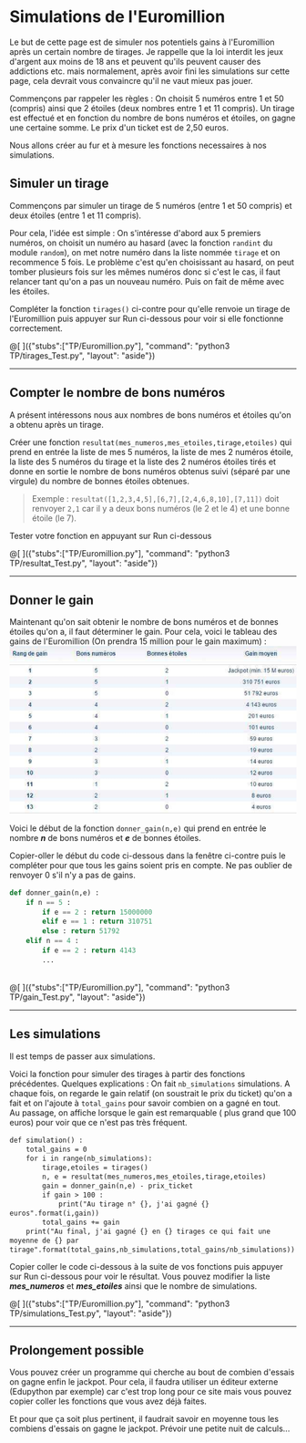# Simulations de l'Euromillion

Le but de cette page est de simuler nos potentiels gains à l'Euromillion après un certain nombre de tirages. Je rappelle que la loi interdit les jeux d'argent aux moins de 18 ans et peuvent qu'ils peuvent causer des addictions etc. mais normalement, après avoir fini les simulations sur cette page, cela devrait vous convaincre qu'il ne vaut mieux pas jouer.

Commençons par rappeler les règles : On choisit 5 numéros entre 1 et 50 (compris) ainsi que 2 étoiles (deux nombres entre 1 et 11 compris). Un tirage est effectué et en fonction du nombre de bons numéros et étoiles, on gagne une certaine somme. Le prix d'un ticket est de 2,50 euros.

Nous allons créer au fur et à mesure les fonctions necessaires à nos simulations.

## Simuler un tirage

Commençons par simuler un tirage de 5 numéros (entre 1 et 50 compris) et deux étoiles (entre 1 et 11 compris).

Pour cela, l'idée est simple : On s'intéresse d'abord aux 5 premiers numéros, on choisit un numéro au hasard (avec la fonction `randint` du module `random`), on met notre numéro dans la liste nommée `tirage` et on recommence 5 fois. Le problème c'est qu'en choisissant au hasard, on peut tomber plusieurs fois sur les mêmes numéros donc si c'est le cas, il faut relancer tant qu'on a pas un nouveau numéro. Puis on fait de même avec les étoiles.

Compléter la fonction `tirages()` ci-contre pour qu'elle renvoie un tirage de l'Euromillion puis appuyer sur Run ci-dessous pour voir si elle fonctionne correctement.

@[ ]({"stubs":["TP/Euromillion.py"], "command": "python3 TP/tirages_Test.py", "layout": "aside"})

---

## Compter le nombre de bons numéros

A présent intéressons nous aux nombres de bons numéros et étoiles qu'on a obtenu après un tirage.

Créer une fonction `resultat(mes_numeros,mes_etoiles,tirage,etoiles)` qui prend en entrée la liste de mes 5 numéros, la liste de mes 2 numéros étoile, la liste des 5 numéros du tirage et la liste des 2 numéros étoiles tirés et donne en sortie le nombre de bons numéros obtenus suivi (séparé par une virgule) du nombre de bonnes étoiles obtenues.

> Exemple : `resultat([1,2,3,4,5],[6,7],[2,4,6,8,10],[7,11])` doit renvoyer `2,1` car il y a deux bons numéros (le 2 et le 4) et une bonne étoile (le 7).

Tester votre fonction en appuyant sur Run ci-dessous

@[ ]({"stubs":["TP/Euromillion.py"], "command": "python3 TP/resultat_Test.py", "layout": "aside"})

---

## Donner le gain

Maintenant qu'on sait obtenir le nombre de bons numéros et de bonnes étoiles qu'on a, il faut déterminer le gain. Pour cela, voici le tableau des gains de l'Euromillion (On prendra 15 million pour le gain maximum) :
![Grille des gains](Gains-Euromillions-grille.jpg)

Voici le début de la fonction `donner_gain(n,e)` qui prend en entrée le nombre ***n*** de bons numéros et ***e*** de bonnes étoiles.

Copier-oller le début du code ci-dessous dans la fenêtre ci-contre puis le compléter pour que tous les gains soient pris en compte. Ne pas oublier de renvoyer 0 s'il n'y a pas de gains.

``` python
def donner_gain(n,e) :
    if n == 5 :
        if e == 2 : return 15000000
        elif e == 1 : return 310751
        else : return 51792
    elif n == 4 :
        if e == 2 : return 4143
        ...
        
```

@[ ]({"stubs":["TP/Euromillion.py"], "command": "python3 TP/gain_Test.py", "layout": "aside"})

---

## Les simulations

Il est temps de passer aux simulations. 

Voici la fonction pour simuler des tirages à partir des fonctions précédentes. Quelques explications :
On fait `nb_simulations` simulations. A chaque fois, on regarde le gain relatif (on soustrait le prix du ticket) qu'on a fait et on l'ajoute à `total_gains` pour savoir combien on a gagné en tout.  
Au passage, on affiche lorsque le gain est remarquable ( plus grand que 100 euros) pour voir que ce n'est pas très fréquent.

```
def simulation() :
    total_gains = 0
    for i in range(nb_simulations):
        tirage,etoiles = tirages()
        n, e = resultat(mes_numeros,mes_etoiles,tirage,etoiles)
        gain = donner_gain(n,e) - prix_ticket
        if gain > 100 :
            print("Au tirage n° {}, j'ai gagné {} euros".format(i,gain))
        total_gains += gain
    print("Au final, j'ai gagné {} en {} tirages ce qui fait une moyenne de {} par tirage".format(total_gains,nb_simulations,total_gains/nb_simulations))
```
    
Copier coller le code ci-dessous à la suite de vos fonctions puis appuyer sur Run ci-dessous pour voir le résultat. Vous pouvez modifier la liste ***mes_numeros*** et ***mes_etoiles*** ainsi que le nombre de simulations.

@[ ]({"stubs":["TP/Euromillion.py"], "command": "python3 TP/simulations_Test.py", "layout": "aside"})

---

## Prolongement possible

Vous pouvez créer un programme qui cherche au bout de combien d'essais on gagne enfin le jackpot. Pour cela, il faudra utiliser un éditeur externe (Edupython par exemple) car c'est trop long pour ce site mais vous pouvez copier coller les fonctions que vous avez déjà faites.

Et pour que ça soit plus pertinent, il faudrait savoir en moyenne tous les combiens d'essais on gagne le jackpot. Prévoir une petite nuit de calculs...
